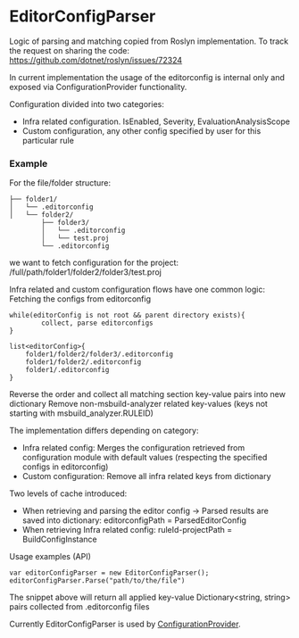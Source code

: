 ﻿# EditorConfigParser

Logic of parsing and matching copied from Roslyn implementation.
To track the request on sharing the code: https://github.com/dotnet/roslyn/issues/72324


In current implementation the usage of the editorconfig is internal only and exposed via ConfigurationProvider functionality. 

Configuration divided into two categories: 
- Infra related configuration. IsEnabled, Severity, EvaluationAnalysisScope
- Custom configuration, any other config specified by user for this particular rule

### Example 
For the file/folder structure: 
```
├── folder1/
│   └── .editorconfig
│   └── folder2/
        ├── folder3/
        │   └── .editorconfig
        │   └── test.proj
        └── .editorconfig
```

we want to fetch configuration for the project: /full/path/folder1/folder2/folder3/test.proj 

Infra related and custom configuration flows have one common logic: Fetching the configs from editorconfig

```
while(editorConfig is not root && parent directory exists){
        collect, parse editorconfigs 
}

list<editorConfig>{
    folder1/folder2/folder3/.editorconfig
    folder1/folder2/.editorconfig
    folder1/.editorconfig
}
```
Reverse the order and collect all matching section key-value pairs into new dictionary
Remove non-msbuild-analyzer related key-values (keys not starting with msbuild_analyzer.RULEID)

The implementation differs depending on category: 
 - Infra related config: Merges the configuration retrieved from configuration module with default values (respecting the specified configs in editorconfig) 
 - Custom configuration: Remove all infra related keys from dictionary

Two levels of cache introduced: 
- When retrieving and parsing the editor config -> Parsed results are saved into dictionary: editorconfigPath = ParsedEditorConfig
- When retrieving Infra related config: ruleId-projectPath = BuildConfigInstance

Usage examples (API)

```
var editorConfigParser = new EditorConfigParser();
editorConfigParser.Parse("path/to/the/file")
```

The snippet above will return all applied key-value Dictionary<string, string> pairs collected from .editorconfig files

Currently EditorConfigParser is used by [ConfigurationProvider](https://github.com/dotnet/msbuild/blob/e0dfb8d1ce5fc1de5153e65ea04c66a6dcac6279/src/Build/BuildCheck/Infrastructure/ConfigurationProvider.cs#L129). 
